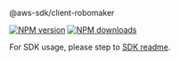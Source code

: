 @aws-sdk/client-robomaker

[![NPM version](https://img.shields.io/npm/v/@aws-sdk/client-robomaker/rc.svg)](https://www.npmjs.com/package/@aws-sdk/client-robomaker)
[![NPM downloads](https://img.shields.io/npm/dm/@aws-sdk/client-robomaker.svg)](https://www.npmjs.com/package/@aws-sdk/client-robomaker)

For SDK usage, please step to [SDK readme](https://github.com/aws/aws-sdk-js-v3).
